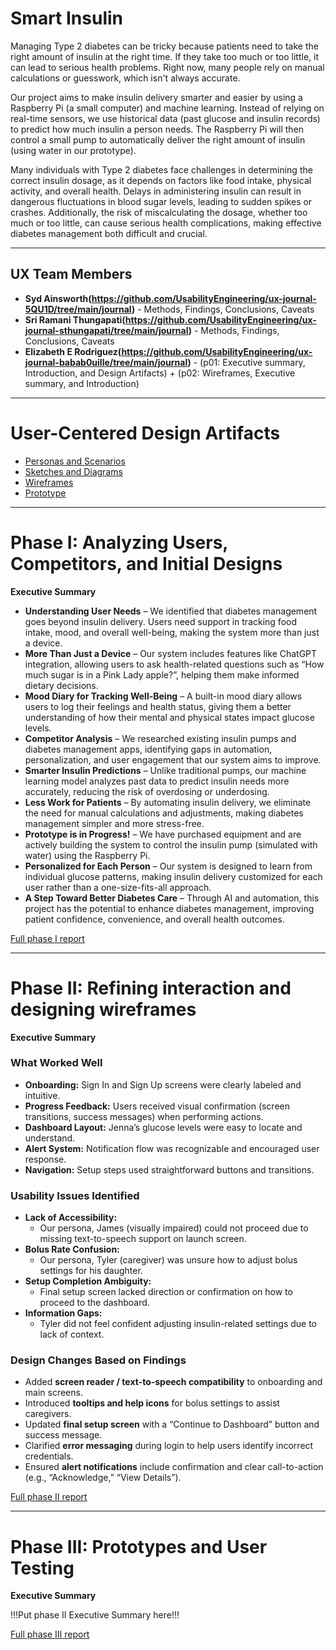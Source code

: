 # Smart Insulin

Managing Type 2 diabetes can be tricky because patients need to take the right amount of insulin at the right time. If they take too much or too little, it can lead to serious health problems. Right now, many people rely on manual calculations or guesswork, which isn't always accurate.

Our project aims to make insulin delivery smarter and easier by using a Raspberry Pi (a small computer) and machine learning. Instead of relying on real-time sensors, we use historical data (past glucose and insulin records) to predict how much insulin a person needs. The Raspberry Pi will then control a small pump to automatically deliver the right amount of insulin (using water in our prototype).

Many individuals with Type 2 diabetes face challenges in determining the correct insulin dosage, as it depends on factors like food intake, physical activity, and overall health. Delays in administering insulin can result in dangerous fluctuations in blood sugar levels, leading to sudden spikes or crashes. Additionally, the risk of miscalculating the dosage, whether too much or too little, can cause serious health complications, making effective diabetes management both difficult and crucial.

---

## UX Team Members

* **Syd Ainsworth(https://github.com/UsabilityEngineering/ux-journal-5QU1D/tree/main/journal)** - Methods, Findings, Conclusions, Caveats
* **Sri Ramani Thungapati(https://github.com/UsabilityEngineering/ux-journal-sthungapati/tree/main/journal)** - Methods, Findings, Conclusions, Caveats
* **Elizabeth E Rodriguez(https://github.com/UsabilityEngineering/ux-journal-babab0uille/tree/main/journal)** - (p01: Executive summary, Introduction, and Design Artifacts) + (p02: Wireframes, Executive summary, and Introduction)

---

# User-Centered Design Artifacts

* [Personas and Scenarios](personas/)
* [Sketches and Diagrams](sketches/)
* [Wireframes](wireframes/)
* [Prototype](#)

---

# Phase I: Analyzing Users, Competitors, and Initial Designs

**Executive Summary**

* **Understanding User Needs** – We identified that diabetes management goes beyond insulin delivery. Users need support in tracking food intake, mood, and overall well-being, making the system more than just a device.
* **More Than Just a Device** – Our system includes features like ChatGPT integration, allowing users to ask health-related questions such as “How much sugar is in a Pink Lady apple?”, helping them make informed dietary decisions.
* **Mood Diary for Tracking Well-Being** – A built-in mood diary allows users to log their feelings and health status, giving them a better understanding of how their mental and physical states impact glucose levels.
* **Competitor Analysis** – We researched existing insulin pumps and diabetes management apps, identifying gaps in automation, personalization, and user engagement that our system aims to improve.
* **Smarter Insulin Predictions** – Unlike traditional pumps, our machine learning model analyzes past data to predict insulin needs more accurately, reducing the risk of overdosing or underdosing.
* **Less Work for Patients** – By automating insulin delivery, we eliminate the need for manual calculations and adjustments, making diabetes management simpler and more stress-free.
* **Prototype is in Progress!** – We have purchased equipment and are actively building the system to control the insulin pump (simulated with water) using the Raspberry Pi.
* **Personalized for Each Person** – Our system is designed to learn from individual glucose patterns, making insulin delivery customized for each user rather than a one-size-fits-all approach.
* **A Step Toward Better Diabetes Care** – Through AI and automation, this project has the potential to enhance diabetes management, improving patient confidence, convenience, and overall health outcomes.

[Full phase I report](phaseI/)

---

# Phase II: Refining interaction and designing wireframes

**Executive Summary**

### What Worked Well

* **Onboarding:** Sign In and Sign Up screens were clearly labeled and intuitive.
* **Progress Feedback:** Users received visual confirmation (screen transitions, success messages) when performing actions.
* **Dashboard Layout:** Jenna’s glucose levels were easy to locate and understand.
* **Alert System:** Notification flow was recognizable and encouraged user response.
* **Navigation:** Setup steps used straightforward buttons and transitions.

### Usability Issues Identified

* **Lack of Accessibility:**
  - Our persona, James (visually impaired) could not proceed due to missing text-to-speech support on launch screen.
* **Bolus Rate Confusion:**
  - Our persona, Tyler (caregiver) was unsure how to adjust bolus settings for his daughter.
* **Setup Completion Ambiguity:**
  - Final setup screen lacked direction or confirmation on how to proceed to the dashboard.
* **Information Gaps:**
  - Tyler did not feel confident adjusting insulin-related settings due to lack of context.

### Design Changes Based on Findings

* Added **screen reader / text-to-speech compatibility** to onboarding and main screens.
* Introduced **tooltips and help icons** for bolus settings to assist caregivers.
* Updated **final setup screen** with a “Continue to Dashboard” button and success message.
* Clarified **error messaging** during login to help users identify incorrect credentials.
* Ensured **alert notifications** include confirmation and clear call-to-action (e.g., “Acknowledge,” “View Details”).

[Full phase II report](phaseII/)

---

# Phase III: Prototypes and User Testing

**Executive Summary**

!!!Put phase II Executive Summary here!!!

[Full phase III report](phaseIII/)
